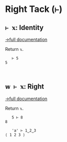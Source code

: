 # Right Tack (`⊢`)

## `⊢ 𝕩`: Identity
[→full documentation](https://mlochbaum.github.io/BQN/doc/identity.html)

Return `𝕩`.

```bqn
   ⊢ 5
5



```
## `𝕨 ⊢ 𝕩`: Right
[→full documentation](https://mlochbaum.github.io/BQN/doc/identity.html)

Return `𝕩`.

```bqn
   5 ⊢ 8
8

   'a' ⊢ 1‿2‿3
⟨ 1 2 3 ⟩
```
